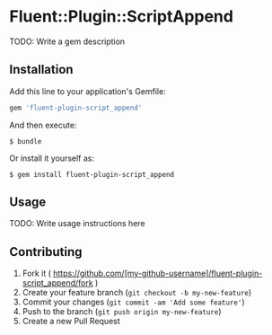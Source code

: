 # Fluent::Plugin::ScriptAppend

TODO: Write a gem description

## Installation

Add this line to your application's Gemfile:

```ruby
gem 'fluent-plugin-script_append'
```

And then execute:

    $ bundle

Or install it yourself as:

    $ gem install fluent-plugin-script_append

## Usage

TODO: Write usage instructions here

## Contributing

1. Fork it ( https://github.com/[my-github-username]/fluent-plugin-script_append/fork )
2. Create your feature branch (`git checkout -b my-new-feature`)
3. Commit your changes (`git commit -am 'Add some feature'`)
4. Push to the branch (`git push origin my-new-feature`)
5. Create a new Pull Request
